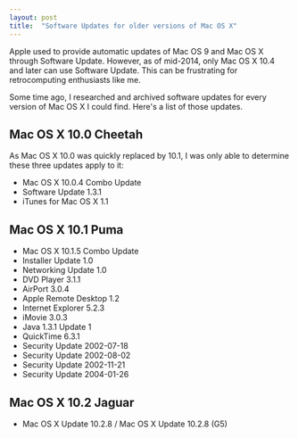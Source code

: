 ```yaml
---
layout: post
title:  "Software Updates for older versions of Mac OS X"
---
```

Apple used to provide automatic updates of Mac OS 9 and Mac OS X through Software Update. However, as of mid-2014, only Mac OS X 10.4 and later can use Software Update. This can be frustrating for retrocomputing enthusiasts like me.

Some time ago, I researched and archived software updates for every version of Mac OS X I could find. Here's a list of those updates.

## Mac OS X 10.0 Cheetah
As Mac OS X 10.0 was quickly replaced by 10.1, I was only able to determine these three updates apply to it:
  * Mac OS X 10.0.4 Combo Update
  * Software Update 1.3.1
  * iTunes for Mac OS X 1.1
	  
## Mac OS X 10.1 Puma
  * Mac OS X 10.1.5 Combo Update
  * Installer Update 1.0
  * Networking Update 1.0
  * DVD Player 3.1.1
  * AirPort 3.0.4
  * Apple Remote Desktop 1.2
  * Internet Explorer 5.2.3
  * iMovie 3.0.3
  * Java 1.3.1 Update 1
  * QuickTime 6.3.1
  * Security Update 2002-07-18
  * Security Update 2002-08-02
  * Security Update 2002-11-21
  * Security Update 2004-01-26
	  
## Mac OS X 10.2 Jaguar
  * Mac OS X Update 10.2.8 / Mac OS X Update 10.2.8 (G5)
	 